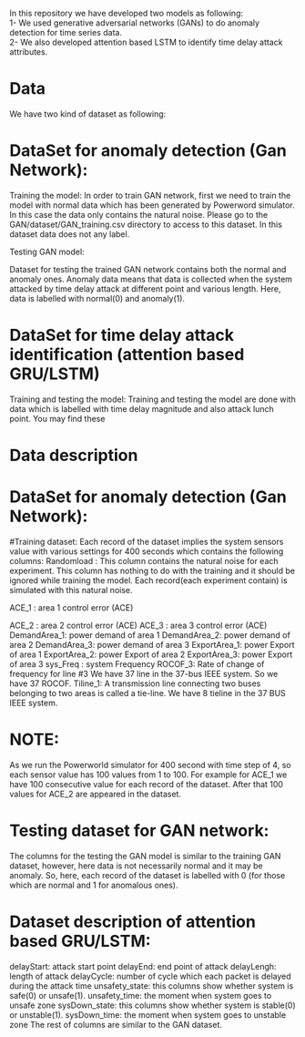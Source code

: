 In this repository we have developed two models as following:  
1- We used generative adversarial networks (GANs) to do anomaly detection for time series data.   
2- We also developed attention based LSTM to identify time delay attack attributes.  

# Data

We have two kind of dataset as following:

# DataSet for anomaly detection (Gan Network):

Training the model:
In order to train GAN network, first we need to train the model with normal data which has been generated by Powerword simulator. In this case the data only contains the natural noise. Please go to the GAN/dataset/GAN_training.csv directory to access to this dataset. In this dataset data does not any label.

Testing GAN model:

Dataset for testing the trained GAN network contains both the normal and anomaly ones. Anomaly data means that data is collected when the system attacked by time delay attack at different point and various length. Here, data is labelled with normal(0) and anomaly(1).

# DataSet for time delay attack identification (attention based GRU/LSTM)

Training and testing the model:
Training and testing the model are done with data which is labelled with time delay magnitude and also attack lunch point. You may find these 

# Data description

# DataSet for anomaly detection (Gan Network):

#Training dataset:
Each record of the dataset implies the system sensors value with various settings for 400 seconds which contains the following columns:
Randomload : This column contains the natural noise for each experiment. This column has nothing to do with the training and it should be ignored while training the model. Each record(each experiment contain) is simulated with this natural noise.

ACE_1 : area 1 control error (ACE)

ACE_2 : area 2 control error (ACE)
ACE_3 : area 3 control error (ACE)
DemandArea_1: power demand of area 1
DemandArea_2: power demand of area 2
DemandArea_3: power demand of area 3
ExportArea_1: power Export of area 1
ExportArea_2: power Export of area 2
ExportArea_3: power Export of area 3
sys_Freq : system Frequency
ROCOF_3: Rate of change of frequency for line #3
We have 37 line in the 37-bus IEEE system. So we have 37 ROCOF. 
Tiline_1: A transmission line connecting two buses belonging to two areas is called a tie-line.
We have 8 tieline in the 37 BUS IEEE system.
# NOTE: 
As we run the Powerworld simulator for 400 second with time step of 4, so each sensor value has 100 values from 1 to 100. For example for ACE_1 we have 100 consecutive value for each record of the dataset. After that 100 values for ACE_2 are appeared in the dataset.
# Testing dataset for GAN network:
The columns for the testing the GAN model is similar to the training GAN dataset, however, here data is not necessarily normal and it may be anomaly. So, here, each record of the dataset is labelled with 0 (for those which are normal and 1 for anomalous ones).
# Dataset description of attention based GRU/LSTM:
delayStart: attack start point
delayEnd: end point of attack
delayLengh: length of attack
delayCycle: number of cycle which each packet is delayed during the attack time
unsafety_state: this columns show whether system is safe(0) or unsafe(1).
unsafety_time: the moment when system goes to unsafe zone
sysDown_state: this columns show whether system is stable(0) or unstable(1).
sysDown_time: the moment when system goes to unstable zone
The rest of columns are similar to the GAN dataset.








